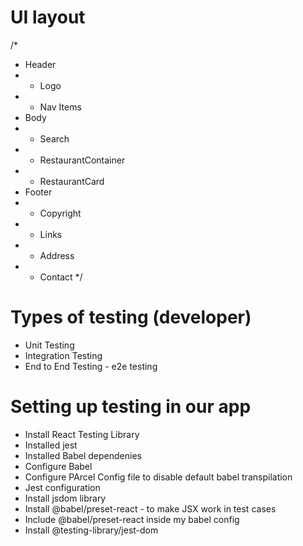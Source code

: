 # UI layout 
/*
 * Header
 *  - Logo
 *  - Nav Items
 * Body
 *  - Search
 *  - RestaurantContainer
 *    - RestaurantCard
 * Footer
 *  - Copyright
 *  - Links
 *  - Address
 *  - Contact
 */


# Types of testing (developer)
- Unit Testing 
- Integration Testing
- End to End Testing - e2e testing

# Setting up testing in our app
- Install React Testing Library
- Installed jest
- Installed Babel dependenies
- Configure Babel 
- Configure PArcel Config file to disable default babel transpilation
- Jest configuration
- Install jsdom library
- Install @babel/preset-react - to make JSX work in test cases  
- Include @babel/preset-react inside my babel config
- Install @testing-library/jest-dom